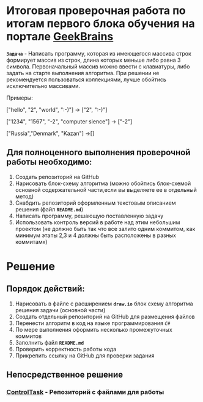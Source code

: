 # Итоговая проверочная работа по итогам первого блока обучения на портале [GeekBrains](gb.ru)

**`Задача`** - Написать программу, которая из имеющегося массива строк формирует массив из строк, длина которых меньше либо равна 3 символа. Первоначальный массив можно ввести с клавиатуры, либо задать на старте выполнения алгоритма. При решении не рекомендуется пользоваться коллекциями, лучше обойтись исключительно массивами.

Примеры:

["hello", "2", "world", ":-)"] -> ["2", ":-)"]

["1234", "1567", "-2", "computer sience"] -> ["-2"]

["Russia","Denmark", "Kazan"] ->[]

## Для полноценного выполнения проверочной работы необходимо:

1. Создать репозиторий на GitHub
2. Нарисовать блок-схему алгоритма (можно обойтись блок-схемой основной содержательной части,если вы выделяете ее в отдельный метод)
3. Снабдить репозиторий оформленным текстовым описанием решения (файл **`README.md`**)
4. Написать программу, решающую поставленную задачу
5. Использовать контроль версий в работе над этим небольшим проектом (не должно быть так что все залито одним коммитом, как минимум этапы 2,3 и 4 должны быть расположены в разных коммитамх) 
# Решение
## Порядок действий:

1. Нарисовать в файле с расширением **`draw.io`** блок схему алгоритма решения задачи (основной части)
2. Создать отдельный репозиторий на GitHub для размещения файлов
3. Перенести алгоритм в код на языке программирования *`С#`*
4. По мере выполнения оформить несколько промежуточных коммитов
5. Заполнить файл **`README.md`**
6. Проверить корректность работы кода
7. Прикрепить ссылку на GitHub для проверки задания
   
## Непосредственное решение

### **[ControlTask](ControlTask/CT#1%20First%20part%20of%20Study)** - Репозиторий с файлами для работы
   


